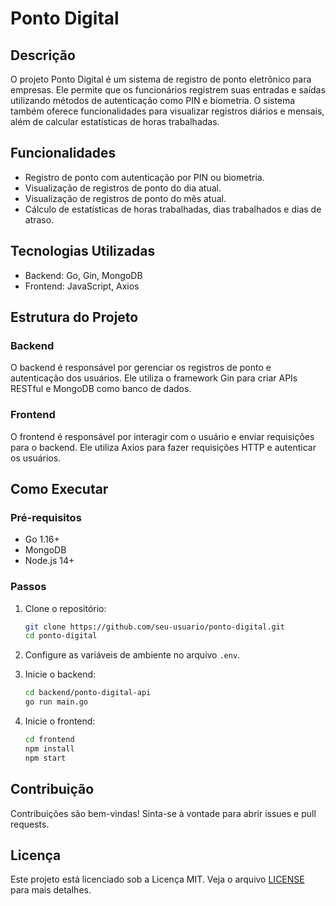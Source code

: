 # Ponto Digital

## Descrição

O projeto Ponto Digital é um sistema de registro de ponto eletrônico para empresas. Ele permite que os funcionários registrem suas entradas e saídas utilizando métodos de autenticação como PIN e biometria. O sistema também oferece funcionalidades para visualizar registros diários e mensais, além de calcular estatísticas de horas trabalhadas.

## Funcionalidades

- Registro de ponto com autenticação por PIN ou biometria.
- Visualização de registros de ponto do dia atual.
- Visualização de registros de ponto do mês atual.
- Cálculo de estatísticas de horas trabalhadas, dias trabalhados e dias de atraso.

## Tecnologias Utilizadas

- Backend: Go, Gin, MongoDB
- Frontend: JavaScript, Axios

## Estrutura do Projeto

### Backend

O backend é responsável por gerenciar os registros de ponto e autenticação dos usuários. Ele utiliza o framework Gin para criar APIs RESTful e MongoDB como banco de dados.

### Frontend

O frontend é responsável por interagir com o usuário e enviar requisições para o backend. Ele utiliza Axios para fazer requisições HTTP e autenticar os usuários.

## Como Executar

### Pré-requisitos

- Go 1.16+
- MongoDB
- Node.js 14+

### Passos

1. Clone o repositório:
   ```sh
   git clone https://github.com/seu-usuario/ponto-digital.git
   cd ponto-digital
   ```

2. Configure as variáveis de ambiente no arquivo `.env`.

3. Inicie o backend:
   ```sh
   cd backend/ponto-digital-api
   go run main.go
   ```

4. Inicie o frontend:
   ```sh
   cd frontend
   npm install
   npm start
   ```

## Contribuição

Contribuições são bem-vindas! Sinta-se à vontade para abrir issues e pull requests.

## Licença

Este projeto está licenciado sob a Licença MIT. Veja o arquivo [LICENSE](LICENSE) para mais detalhes.
